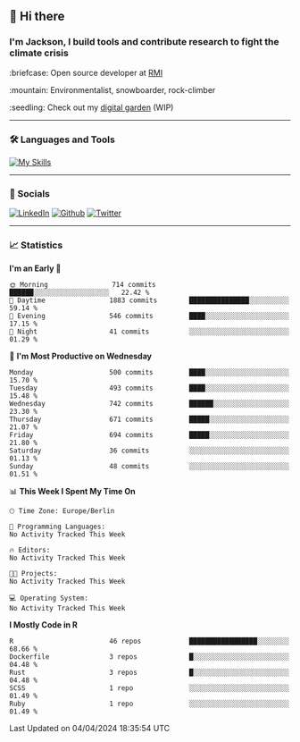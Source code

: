 ## :wave: Hi there
### I'm Jackson, I build tools and contribute research to fight the climate crisis
<p> :briefcase: Open source developer at <a href="https://rmi.org/" alt="RMI">RMI</a></p>
<p> :mountain: Environmentalist, snowboarder, rock-climber</p>
<p> :seedling: Check out my <a href="https://jdhoffa.github.io/" alt="digital garden">digital garden</a> (WIP) </p>

---

### :hammer_and_wrench: Languages and Tools

[![My Skills](https://skillicons.dev/icons?i=r,python,rust,js,html,css,postgresql,neovim,azure,docker,git&perline=6&theme=dark)](https://skillicons.dev)

---

### :iphone: Socials

[![LinkedIn](https://skillicons.dev/icons?i=linkedin&theme=dark)](https://www.linkedin.com/in/jackson-hoffart/) 
[![Github](https://skillicons.dev/icons?i=github&theme=dark)](https://github.com/jdhoffa) 
[![Twitter](https://skillicons.dev/icons?i=twitter&theme=dark)](https://twitter.com/jdhoffart) 

---

### :chart_with_upwards_trend: Statistics

 
<!--START_SECTION:waka-->
**I'm an Early 🐤** 

```text
🌞 Morning                714 commits         ██████░░░░░░░░░░░░░░░░░░░   22.42 % 
🌆 Daytime                1883 commits        ███████████████░░░░░░░░░░   59.14 % 
🌃 Evening                546 commits         ████░░░░░░░░░░░░░░░░░░░░░   17.15 % 
🌙 Night                  41 commits          ░░░░░░░░░░░░░░░░░░░░░░░░░   01.29 % 
```
📅 **I'm Most Productive on Wednesday** 

```text
Monday                   500 commits         ████░░░░░░░░░░░░░░░░░░░░░   15.70 % 
Tuesday                  493 commits         ████░░░░░░░░░░░░░░░░░░░░░   15.48 % 
Wednesday                742 commits         ██████░░░░░░░░░░░░░░░░░░░   23.30 % 
Thursday                 671 commits         █████░░░░░░░░░░░░░░░░░░░░   21.07 % 
Friday                   694 commits         █████░░░░░░░░░░░░░░░░░░░░   21.80 % 
Saturday                 36 commits          ░░░░░░░░░░░░░░░░░░░░░░░░░   01.13 % 
Sunday                   48 commits          ░░░░░░░░░░░░░░░░░░░░░░░░░   01.51 % 
```


📊 **This Week I Spent My Time On** 

```text
🕑︎ Time Zone: Europe/Berlin

💬 Programming Languages: 
No Activity Tracked This Week

🔥 Editors: 
No Activity Tracked This Week

🐱‍💻 Projects: 
No Activity Tracked This Week

💻 Operating System: 
No Activity Tracked This Week
```

**I Mostly Code in R** 

```text
R                        46 repos            █████████████████░░░░░░░░   68.66 % 
Dockerfile               3 repos             █░░░░░░░░░░░░░░░░░░░░░░░░   04.48 % 
Rust                     3 repos             █░░░░░░░░░░░░░░░░░░░░░░░░   04.48 % 
SCSS                     1 repo              ░░░░░░░░░░░░░░░░░░░░░░░░░   01.49 % 
Ruby                     1 repo              ░░░░░░░░░░░░░░░░░░░░░░░░░   01.49 % 
```




 Last Updated on 04/04/2024 18:35:54 UTC
<!--END_SECTION:waka-->
